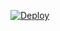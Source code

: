[![Deploy](https://www.herokucdn.com/deploy/button.svg)](https://heroku.com/deploy?template=https://github.com/Jodmarmik/votebotx)
